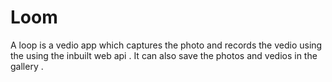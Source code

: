 # Loom
A loop is a vedio app which captures the photo and records the vedio using the using the inbuilt web api . It can also save the photos and vedios in the gallery . 
